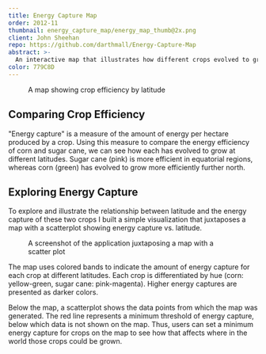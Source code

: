 ```yaml
---
title: Energy Capture Map
order: 2012-11
thumbnail: energy_capture_map/energy_map_thumb@2x.png
client: John Sheehan
repo: https://github.com/darthmall/Energy-Capture-Map
abstract: >-
  An interactive map that illustrates how different crops evolved to grow more efficiently at different latitudes.
color: 779C8D
---
```


<figure>
  <img alt="" src="/img/work/energy_capture_map/energy_capture_map.png" />
  <figcaption>A map showing crop efficiency by latitude</figcaption>
</figure>

## Comparing Crop Efficiency

"Energy capture" is a measure of the amount of energy per hectare produced by a crop. Using this measure to compare the energy efficiency of corn and sugar cane, we can see how each has evolved to grow at different latitudes. Sugar cane (pink) is more efficient in equatorial regions, whereas corn (green) has evolved to grow more efficiently further north.

## Exploring Energy Capture

To explore and illustrate the relationship between latitude and the energy capture of these two crops I built a simple visualization that juxtaposes a map with a scatterplot showing energy capture vs. latitude.

<figure>
  <img alt="" src="/img/work/energy_capture_map/screenshot.png" />
  <figcaption>A screenshot of the application juxtaposing a map with a scatter plot</figcaption>
</figure>

The map uses colored bands to indicate the amount of energy capture for each crop at different latitudes. Each crop is differentiated by hue (corn: yellow-green, sugar cane: pink-magenta). Higher energy captures are presented as darker colors.

Below the map, a scatterplot shows the data points from which the map was generated. The red line represents a minimum threshold of energy capture, below which data is not shown on the map. Thus, users can set a minimum energy capture for crops on the map to see how that affects where in the world those crops could be grown.
